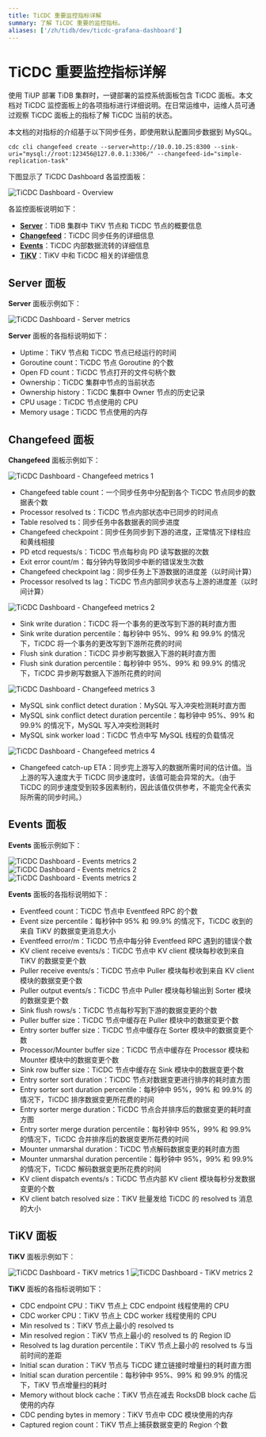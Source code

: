 ```yaml
---
title: TiCDC 重要监控指标详解
summary: 了解 TiCDC 重要的监控指标。
aliases: ['/zh/tidb/dev/ticdc-grafana-dashboard']
---
```


# TiCDC 重要监控指标详解

使用 TiUP 部署 TiDB 集群时，一键部署的监控系统面板包含 TiCDC 面板。本文档对 TiCDC 监控面板上的各项指标进行详细说明。在日常运维中，运维人员可通过观察 TiCDC 面板上的指标了解 TiCDC 当前的状态。

本文档的对指标的介绍基于以下同步任务，即使用默认配置同步数据到 MySQL。

```shell
cdc cli changefeed create --server=http://10.0.10.25:8300 --sink-uri="mysql://root:123456@127.0.0.1:3306/" --changefeed-id="simple-replication-task"
```

下图显示了 TiCDC Dashboard 各监控面板：

![TiCDC Dashboard - Overview](/media/ticdc/ticdc-dashboard-overview.png)

各监控面板说明如下：

- [**Server**](#server-面板)：TiDB 集群中 TiKV 节点和 TiCDC 节点的概要信息
- [**Changefeed**](#changefeed-面板)：TiCDC 同步任务的详细信息
- [**Events**](#events-面板)：TiCDC 内部数据流转的详细信息
- [**TiKV**](#tikv-面板)：TiKV 中和 TiCDC 相关的详细信息

## Server 面板

**Server** 面板示例如下：

![TiCDC Dashboard - Server metrics](/media/ticdc/ticdc-dashboard-server.png)

**Server** 面板的各指标说明如下：

- Uptime：TiKV 节点和 TiCDC 节点已经运行的时间
- Goroutine count：TiCDC 节点 Goroutine 的个数
- Open FD count：TiCDC 节点打开的文件句柄个数
- Ownership：TiCDC 集群中节点的当前状态
- Ownership history：TiCDC 集群中 Owner 节点的历史记录
- CPU usage：TiCDC 节点使用的 CPU
- Memory usage：TiCDC 节点使用的内存

## Changefeed 面板

**Changefeed** 面板示例如下：

![TiCDC Dashboard - Changefeed metrics 1](/media/ticdc/ticdc-dashboard-changefeed-1.png)

- Changefeed table count：一个同步任务中分配到各个 TiCDC 节点同步的数据表个数
- Processor resolved ts：TiCDC 节点内部状态中已同步的时间点
- Table resolved ts：同步任务中各数据表的同步进度
- Changefeed checkpoint：同步任务同步到下游的进度，正常情况下绿柱应和黄线相接
- PD etcd requests/s：TiCDC 节点每秒向 PD 读写数据的次数
- Exit error count/m：每分钟内导致同步中断的错误发生次数
- Changefeed checkpoint lag：同步任务上下游数据的进度差（以时间计算）
- Processor resolved ts lag：TiCDC 节点内部同步状态与上游的进度差（以时间计算）

![TiCDC Dashboard - Changefeed metrics 2](/media/ticdc/ticdc-dashboard-changefeed-2.png)

- Sink write duration：TiCDC 将一个事务的更改写到下游的耗时直方图
- Sink write duration percentile：每秒钟中 95%、99% 和 99.9% 的情况下，TiCDC 将一个事务的更改写到下游所花费的时间
- Flush sink duration：TiCDC 异步刷写数据入下游的耗时直方图
- Flush sink duration percentile：每秒钟中 95%、99% 和 99.9% 的情况下，TiCDC 异步刷写数据入下游所花费的时间

![TiCDC Dashboard - Changefeed metrics 3](/media/ticdc/ticdc-dashboard-changefeed-3.png)

- MySQL sink conflict detect duration：MySQL 写入冲突检测耗时直方图
- MySQL sink conflict detect duration percentile：每秒钟中 95%、99% 和 99.9% 的情况下，MySQL 写入冲突检测耗时
- MySQL sink worker load：TiCDC 节点中写 MySQL 线程的负载情况

![TiCDC Dashboard - Changefeed metrics 4](/media/ticdc/ticdc-dashboard-changefeed-4.png)

- Changefeed catch-up ETA：同步完上游写入的数据所需时间的估计值。当上游的写入速度大于 TiCDC 同步速度时，该值可能会异常的大。（由于 TiCDC 的同步速度受到较多因素制约，因此该值仅供参考，不能完全代表实际所需的同步时间。）

## Events 面板

**Events** 面板示例如下：

![TiCDC Dashboard - Events metrics 2](/media/ticdc/ticdc-dashboard-events-1.png)
![TiCDC Dashboard - Events metrics 2](/media/ticdc/ticdc-dashboard-events-2.png)
![TiCDC Dashboard - Events metrics 2](/media/ticdc/ticdc-dashboard-events-3.png)

**Events** 面板的各指标说明如下：

- Eventfeed count：TiCDC 节点中 Eventfeed RPC 的个数
- Event size percentile：每秒钟中 95% 和 99.9% 的情况下，TiCDC 收到的来自 TiKV 的数据变更消息大小
- Eventfeed error/m：TiCDC 节点中每分钟 Eventfeed RPC 遇到的错误个数
- KV client receive events/s：TiCDC 节点中 KV client 模块每秒收到来自 TiKV 的数据变更个数
- Puller receive events/s：TiCDC 节点中 Puller 模块每秒收到来自 KV client 模块的数据变更个数
- Puller output events/s：TiCDC 节点中 Puller 模块每秒输出到 Sorter 模块的数据变更个数
- Sink flush rows/s：TiCDC 节点每秒写到下游的数据变更的个数
- Puller buffer size：TiCDC 节点中缓存在 Puller 模块中的数据变更个数
- Entry sorter buffer size：TiCDC 节点中缓存在 Sorter 模块中的数据变更个数
- Processor/Mounter buffer size：TiCDC 节点中缓存在 Processor 模块和 Mounter 模块中的数据变更个数
- Sink row buffer size：TiCDC 节点中缓存在 Sink 模块中的数据变更个数
- Entry sorter sort duration：TiCDC 节点对数据变更进行排序的耗时直方图
- Entry sorter sort duration percentile：每秒钟中 95%，99% 和 99.9% 的情况下，TiCDC 排序数据变更所花费的时间
- Entry sorter merge duration：TiCDC 节点合并排序后的数据变更的耗时直方图
- Entry sorter merge duration percentile：每秒钟中 95%，99% 和 99.9% 的情况下，TiCDC 合并排序后的数据变更所花费的时间
- Mounter unmarshal duration：TiCDC 节点解码数据变更的耗时直方图
- Mounter unmarshal duration percentile：每秒钟中 95%，99% 和 99.9% 的情况下，TiCDC 解码数据变更所花费的时间
- KV client dispatch events/s：TiCDC 节点内部 KV client 模块每秒分发数据变更的个数
- KV client batch resolved size：TiKV 批量发给 TiCDC 的 resolved ts 消息的大小

## TiKV 面板

**TiKV** 面板示例如下：

![TiCDC Dashboard - TiKV metrics 1](/media/ticdc/ticdc-dashboard-tikv-1.png)
![TiCDC Dashboard - TiKV metrics 2](/media/ticdc/ticdc-dashboard-tikv-2.png)

**TiKV** 面板的各指标说明如下：

- CDC endpoint CPU：TiKV 节点上 CDC endpoint 线程使用的 CPU
- CDC worker CPU：TiKV 节点上 CDC worker 线程使用的 CPU
- Min resolved ts：TiKV 节点上最小的 resolved ts
- Min resolved region：TiKV 节点上最小的 resolved ts 的 Region ID
- Resolved ts lag duration percentile：TiKV 节点上最小的 resolved ts 与当前时间的差距
- Initial scan duration：TiKV 节点与 TiCDC 建立链接时增量扫的耗时直方图
- Initial scan duration percentile：每秒钟中 95%、99% 和 99.9% 的情况下，TiKV 节点增量扫的耗时
- Memory without block cache：TiKV 节点在减去 RocksDB block cache 后使用的内存
- CDC pending bytes in memory：TiKV 节点中 CDC 模块使用的内存
- Captured region count：TiKV 节点上捕获数据变更的 Region 个数
